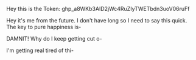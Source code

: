 Hey this is the Token:
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

Hey it's me from the future.
I don't have long so I need to say this quick.
The key to pure happiness is-

DAMNIT! Why do I keep getting cut o-

I'm getting real tired of thi-
